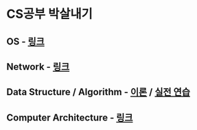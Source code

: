 # CS공부 박살내기
## OS - [링크](https://github.com/talCSHN/No_CS_No_Coding/tree/main/OS)

## Network - [링크](https://github.com/talCSHN/No_CS_No_Coding/tree/main/Network)

## Data Structure / Algorithm - [이론](https://github.com/talCSHN/IoT_Algorithm_2025) / [실전 연습](https://github.com/talCSHN/codingTest_practice)

## Computer Architecture - [링크](https://github.com/talCSHN/No_CS_No_Coding/tree/main/Computer%20Architecture)
